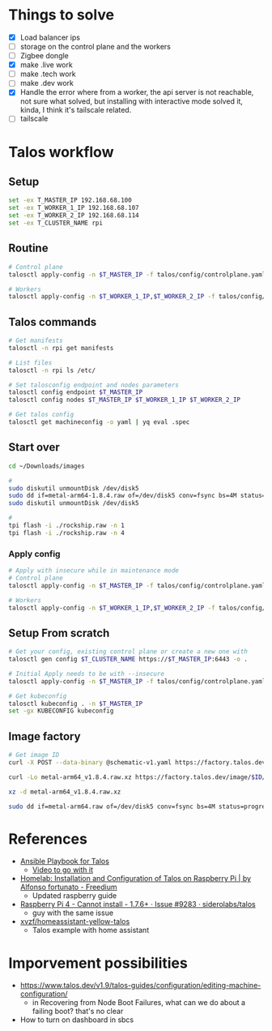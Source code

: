 # Things to solve

- [x] Load balancer ips
- [ ] storage on the control plane and the workers
- [ ] Zigbee dongle
- [x] make .live work
- [ ] make .tech work
- [ ] make .dev work
- [x] Handle the error where from a worker, the api server is not reachable, not sure what solved, but installing with interactive mode solved it, kinda, I think it's tailscale related.
- [ ] tailscale

# Talos workflow

## Setup

```bash
set -ex T_MASTER_IP 192.168.68.100
set -ex T_WORKER_1_IP 192.168.68.107
set -ex T_WORKER_2_IP 192.168.68.114
set -ex T_CLUSTER_NAME rpi
```

## Routine

```bash
# Control plane
talosctl apply-config -n $T_MASTER_IP -f talos/config/controlplane.yaml -p @talos/config/patches.yaml

# Workers
talosctl apply-config -n $T_WORKER_1_IP,$T_WORKER_2_IP -f talos/config/worker.yaml
```

## Talos commands

```bash
# Get manifests
talosctl -n rpi get manifests

# List files
talosctl -n rpi ls /etc/

# Set talosconfig endpoint and nodes parameters
talosctl config endpoint $T_MASTER_IP
talosctl config nodes $T_MASTER_IP $T_WORKER_1_IP $T_WORKER_2_IP

# Get talos config
talosctl get machineconfig -o yaml | yq eval .spec
```

## Start over

```bash
cd ~/Downloads/images

# 
sudo diskutil unmountDisk /dev/disk5
sudo dd if=metal-arm64-1.8.4.raw of=/dev/disk5 conv=fsync bs=4M status=progress
sudo diskutil unmountDisk /dev/disk5

#
tpi flash -i ./rockship.raw -n 1
tpi flash -i ./rockship.raw -n 4
```

### Apply config

```bash
# Apply with insecure while in maintenance mode
# Control plane
talosctl apply-config -n $T_MASTER_IP -f talos/config/controlplane.yaml -p @talos/config/patches.yaml --insecure

# Workers
talosctl apply-config -n $T_WORKER_1_IP,$T_WORKER_2_IP -f talos/config/worker.yaml --insecure
```

## Setup From scratch

```bash
# Get your config, existing control plane or create a new one with
talosctl gen config $T_CLUSTER_NAME https://$T_MASTER_IP:6443 -o .

# Initial Apply needs to be with --insecure
talosctl apply-config -n $T_MASTER_IP -f talos/config/controlplane.yaml --insecure 

# Get kubeconfig
talosctl kubeconfig . -n $T_MASTER_IP
set -gx KUBECONFIG kubeconfig
```

## Image factory

```bash
# Get image ID
curl -X POST --data-binary @schematic-v1.yaml https://factory.talos.dev/schematics

curl -Lo metal-arm64_v1.8.4.raw.xz https://factory.talos.dev/image/$ID/v1.8.4/metal-arm64.raw.xz

xz -d metal-arm64_v1.8.4.raw.xz

sudo dd if=metal-arm64.raw of=/dev/disk5 conv=fsync bs=4M status=progress
```

# References

- [Ansible Playbook for Talos](https://github.com/JamesTurland/JimsGarage/tree/main/Ansible/Playbooks/Talos)
    - [Video to go with it](https://www.youtube.com/watch?v=TP8hVq1lCxM)
- [Homelab: Installation and Configuration of Talos on Raspberry Pi | by Alfonso fortunato - Freedium](https://freedium.cfd/https://medium.com/@alfor93/homelab-installation-and-configuration-of-talos-on-raspberry-pi-dee256527b9f)
    - Updated raspberry guide
- [Raspberry Pi 4 - Cannot install - 1.7.6+ · Issue #9283 · siderolabs/talos](https://github.com/siderolabs/talos/issues/9283) 
	- guy with the same issue
- [xvzf/homeassistant-yellow-talos](https://github.com/xvzf/homeassistant-yellow-talos/blob/main/README.md?plain=1)
	- Talos example with home assistant


# Imporvement possibilities

- https://www.talos.dev/v1.9/talos-guides/configuration/editing-machine-configuration/
    - in Recovering from Node Boot Failures, what can we do about a failing boot? that's no clear
- How to turn on dashboard in sbcs